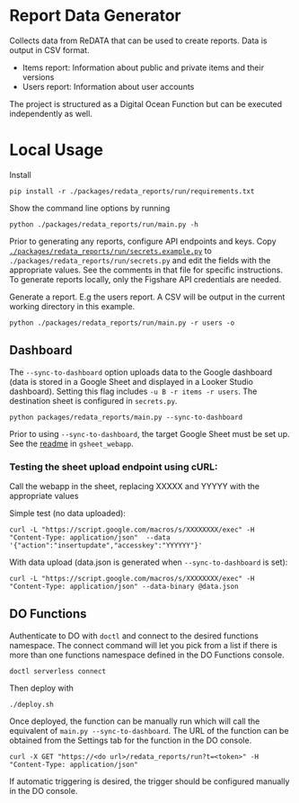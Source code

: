 # Report Data Generator

Collects data from ReDATA that can be used to create reports. Data is output in CSV format.

- Items report: Information about public and private items and their versions
- Users report: Information about user accounts

The project is structured as a Digital Ocean Function but can be executed independently as well.

# Local Usage

Install
```
pip install -r ./packages/redata_reports/run/requirements.txt
```

Show the command line options by running
```
python ./packages/redata_reports/run/main.py -h
```

Prior to generating any reports, configure API endpoints and keys. Copy [`./packages/redata_reports/run/secrets.example.py`](packages/redata_reports/run/secrets.example.py) to `./packages/redata_reports/run/secrets.py` and edit the fields with the appropriate values. See the comments in that file for specific instructions. To generate reports locally, only the Figshare API credentials are needed.

Generate a report. E.g the users report. A CSV will be output in the current working directory in this example.
```
python ./packages/redata_reports/run/main.py -r users -o
```

## Dashboard

The `--sync-to-dashboard` option uploads data to the Google dashboard (data is stored in a Google Sheet and displayed in a Looker Studio dashboard). Setting this flag includes `-u B -r items -r users`. The destination sheet is configured in `secrets.py`.
```
python packages/redata_reports/main.py --sync-to-dashboard
```

Prior to using `--sync-to-dashboard`, the target Google Sheet must be set up. See the [readme](gsheet_webapp/README.md) in `gsheet_webapp`.

### Testing the sheet upload endpoint using cURL:

Call the webapp in the sheet, replacing XXXXX and YYYYY with the appropriate values

Simple test (no data uploaded):
```
curl -L "https://script.google.com/macros/s/XXXXXXXX/exec" -H "Content-Type: application/json"  --data '{"action":"insertupdate","accesskey":"YYYYYY"}'
```

With data upload (data.json is generated when `--sync-to-dashboard` is set):
```
curl -L "https://script.google.com/macros/s/XXXXXXXX/exec" -H "Content-Type: application/json" --data-binary @data.json
```

## DO Functions

Authenticate to DO with `doctl` and connect to the desired functions namespace. The connect command will let you pick from a list if there is more than one functions namespace defined in the DO Functions console.
```
doctl serverless connect
```

Then deploy with
```
./deploy.sh
```

Once deployed, the function can be manually run which will call the equivalent of `main.py --sync-to-dashboard`. The URL of the function can be obtained from the Settings tab for the function in the DO console.
```
curl -X GET "https://<do url>/redata_reports/run?t=<token>" -H "Content-Type: application/json"
```

If automatic triggering is desired, the trigger should be configured manually in the DO console.
